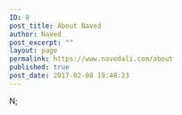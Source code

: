 ```yaml
---
ID: 8
post_title: About Naved
author: Naved
post_excerpt: ""
layout: page
permalink: https://www.navedali.com/about
published: true
post_date: 2017-02-08 19:48:23
---
```

N;